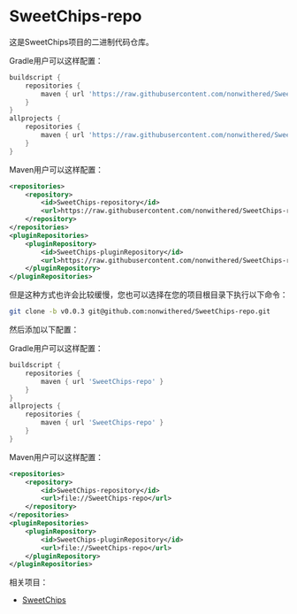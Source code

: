 # SweetChips-repo

这是SweetChips项目的二进制代码仓库。

Gradle用户可以这样配置：

``` groovy
buildscript {
    repositories {
        maven { url 'https://raw.githubusercontent.com/nonwithered/SweetChips-repo/v0.0.3' }
    }
}
allprojects {
    repositories {
        maven { url 'https://raw.githubusercontent.com/nonwithered/SweetChips-repo/v0.0.3' }
    }
}
```

Maven用户可以这样配置：

``` xml
<repositories>
    <repository>
        <id>SweetChips-repository</id>
        <url>https://raw.githubusercontent.com/nonwithered/SweetChips-repo/v0.0.3</url>
    </repository>
</repositories>
<pluginRepositories>
    <pluginRepository>
        <id>SweetChips-pluginRepository</id>
        <url>https://raw.githubusercontent.com/nonwithered/SweetChips-repo/v0.0.3</url>
    </pluginRepository>
</pluginRepositories>
```

但是这种方式也许会比较缓慢，您也可以选择在您的项目根目录下执行以下命令：

``` bash
git clone -b v0.0.3 git@github.com:nonwithered/SweetChips-repo.git
```

然后添加以下配置：

Gradle用户可以这样配置：

``` groovy
buildscript {
    repositories {
        maven { url 'SweetChips-repo' }
    }
}
allprojects {
    repositories {
        maven { url 'SweetChips-repo' }
    }
}
```

Maven用户可以这样配置：

``` xml
<repositories>
    <repository>
        <id>SweetChips-repository</id>
        <url>file://SweetChips-repo</url>
    </repository>
</repositories>
<pluginRepositories>
    <pluginRepository>
        <id>SweetChips-pluginRepository</id>
        <url>file://SweetChips-repo</url>
    </pluginRepository>
</pluginRepositories>
```

相关项目：

- [SweetChips](https://github.com/nonwithered/SweetChips)

